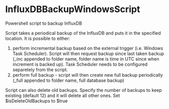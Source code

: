 # InfluxDBBackupWindowsScript
Powershell script to backup InfluxDB

Script takes a periodical backup of the InfluxDB and puts it in the specified location.
It is possible to either:
1. perform incremental backup based on the external trigger (i.e. Windows Task Scheduler). Script will then request backup since last taken backup 
   (_inc appended to folder name, folder name is time in UTC since when increment is backed up). Task Scheduler needs to be configured separetely from the script.
2. perform full backup - script will then create new full backup periodically
   (_full appended to folder name, full database backup)

Script can also delete old backups. Specify the number of backups to keep existing (default 12) and it will delete all other ones. Set $isDeleteOldBackups to $true
